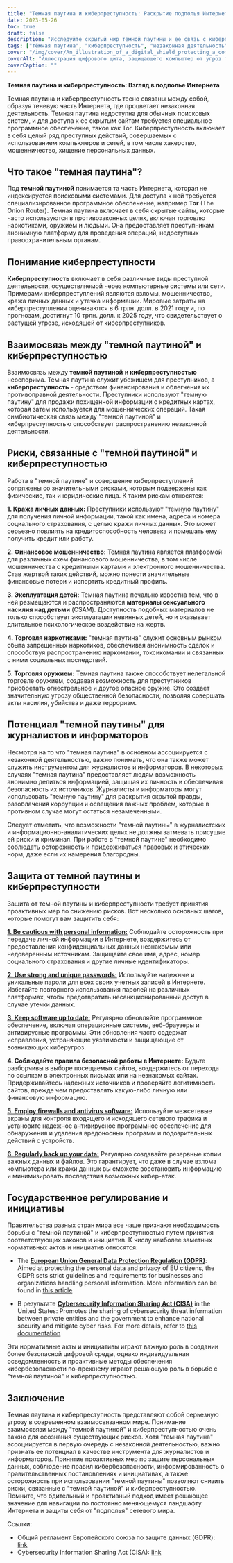 ```yaml
---
title: "Темная паутина и киберпреступность: Раскрытие подполья Интернета"
date: 2023-05-26
toc: true
draft: false
description: "Исследуйте скрытый мир темной паутины и ее связь с киберпреступностью, а также раскройте ее двойственную природу и потенциал для журналистики и информационного освещения."
tags: ["тёмная паутина", "киберпреступность", "незаконная деятельность", "Тор", "взлом", "мошенничество", "хищение персональных данных", "журналистика", "информационное сообщение", "безопасность в Интернете", "личная информация", "утечки данных", "конфиденциальность в Интернете", "постановления правительства", "кибербезопасность", "предупреждение преступности", "анонимный просмотр", "анонимность в Интернете", "сетевые угрозы", "цифровая безопасность"]
cover: "/img/cover/An_illustration_of_a_digital_shield_protecting_a_computer.png"
coverAlt: "Иллюстрация цифрового щита, защищающего компьютер от угроз темной паутины и киберпреступности."
coverCaption: ""
---
```


**Темная паутина и киберпреступность: Взгляд в подполье Интернета**

Темная паутина и киберпреступность тесно связаны между собой, образуя теневую часть Интернета, где процветает незаконная деятельность. Темная паутина недоступна для обычных поисковых систем, и для доступа к ее скрытым сайтам требуется специальное программное обеспечение, такое как Tor. Киберпреступность включает в себя целый ряд преступных действий, совершаемых с использованием компьютеров и сетей, в том числе хакерство, мошенничество, хищение персональных данных.

## Что такое "темная паутина"?

Под **темной паутиной** понимается та часть Интернета, которая не индексируется поисковыми системами. Для доступа к ней требуется специализированное программное обеспечение, например **Tor** (The Onion Router). Темная паутина включает в себя скрытые сайты, которые часто используются в противозаконных целях, включая торговлю наркотиками, оружием и людьми. Она предоставляет преступникам анонимную платформу для проведения операций, недоступных правоохранительным органам.

## Понимание киберпреступности

**Киберпреступность** включает в себя различные виды преступной деятельности, осуществляемой через компьютерные системы или сети. Примерами киберпреступлений являются взломы, мошенничество, кража личных данных и утечка информации. Мировые затраты на киберпреступления оцениваются в 6 трлн. долл. в 2021 году и, по прогнозам, достигнут 10 трлн. долл. к 2025 году, что свидетельствует о растущей угрозе, исходящей от киберпреступников.

## Взаимосвязь между "темной паутиной" и киберпреступностью

Взаимосвязь между **темной паутиной** и **киберпреступностью** неоспорима. Темная паутина служит убежищем для преступников, а **киберпреступность** - средством финансирования и облегчения их противоправной деятельности. Преступники используют "темную паутину" для продажи похищенной информации о кредитных картах, которая затем используется для мошеннических операций. Такая симбиотическая связь между "темной паутиной" и киберпреступностью способствует распространению незаконной деятельности.

## Риски, связанные с "темной паутиной" и киберпреступностью

Работа в "темной паутине" и совершение киберпреступлений сопряжены со значительными рисками, которым подвержены как физические, так и юридические лица. К таким рискам относятся:

**1. Кража личных данных:** Преступники используют "темную паутину" для получения личной информации, такой как имена, адреса и номера социального страхования, с целью кражи личных данных. Это может серьезно повлиять на кредитоспособность человека и помешать ему получить кредит или работу.

**2. Финансовое мошенничество:** Темная паутина является платформой для различных схем финансового мошенничества, в том числе мошенничества с кредитными картами и электронного мошенничества. Став жертвой таких действий, можно понести значительные финансовые потери и испортить кредитный профиль.

**3. Эксплуатация детей:** Темная паутина печально известна тем, что в ней размещаются и распространяются **материалы сексуального насилия над детьми** (CSAM). Доступность подобных материалов не только способствует эксплуатации невинных детей, но и оказывает длительное психологическое воздействие на жертв.

**4. Торговля наркотиками:** "темная паутина" служит основным рынком сбыта запрещенных наркотиков, обеспечивая анонимность сделок и способствуя распространению наркомании, токсикомании и связанных с ними социальных последствий.

**5. Торговля оружием:** Темная паутина также способствует нелегальной торговле оружием, создавая возможность для преступников приобретать огнестрельное и другое опасное оружие. Это создает значительную угрозу общественной безопасности, позволяя совершать акты насилия, убийства и даже терроризм.

## Потенциал "темной паутины" для журналистов и информаторов

Несмотря на то что "темная паутина" в основном ассоциируется с незаконной деятельностью, важно понимать, что она также может служить инструментом для журналистов и информаторов. В некоторых случаях "темная паутина" предоставляет людям возможность анонимно делиться информацией, защищая их личность и обеспечивая безопасность их источников. Журналисты и информаторы могут использовать "темную паутину" для раскрытия скрытой правды, разоблачения коррупции и освещения важных проблем, которые в противном случае могут остаться незамеченными.

Следует отметить, что возможности "темной паутины" в журналистских и информационно-аналитических целях не должны затмевать присущие ей риски и криминал. При работе в "темной паутине" необходимо соблюдать осторожность и придерживаться правовых и этических норм, даже если их намерения благородны.

## Защита от темной паутины и киберпреступности

Защита от темной паутины и киберпреступности требует принятия проактивных мер по снижению рисков. Вот несколько основных шагов, которые помогут вам защитить себя:

[**1. Be cautious with personal information:**](https://simeononsecurity.ch/articles/removing-your-exposed-private-information-from-data-brokers/) Соблюдайте осторожность при передаче личной информации в Интернете, воздержитесь от предоставления конфиденциальных данных незнакомым или недоверенным источникам. Защищайте свое имя, адрес, номер социального страхования и другие личные идентификаторы.

[**2. Use strong and unique passwords:**](https://simeononsecurity.ch/articles/how-to-create-strong-passwords/) Используйте надежные и уникальные пароли для всех своих учетных записей в Интернете. Избегайте повторного использования паролей на различных платформах, чтобы предотвратить несанкционированный доступ в случае утечки данных.

[**3. Keep software up to date:**](https://simeononsecurity.ch/articles/best-practices-for-installing-security-patches-on-windows/) Регулярно обновляйте программное обеспечение, включая операционные системы, веб-браузеры и антивирусные программы. Эти обновления часто содержат исправления, устраняющие уязвимости и защищающие от возникающих киберугроз.

**4. Соблюдайте правила безопасной работы в Интернете:** Будьте разборчивы в выборе посещаемых сайтов, воздержитесь от перехода по ссылкам в электронных письмах или на незнакомых сайтах. Придерживайтесь надежных источников и проверяйте легитимность сайтов, прежде чем предоставлять какую-либо личную или финансовую информацию.

[**5. Employ firewalls and antivirus software:**](https://simeononsecurity.ch/recommendations/anti-virus/) Используйте межсетевые экраны для контроля входящего и исходящего сетевого трафика и установите надежное антивирусное программное обеспечение для обнаружения и удаления вредоносных программ и подозрительных действий с устройств.

[**6. Regularly back up your data:**](https://simeononsecurity.ch/articles/what-is-the-3-2-1-backup-rule-and-why-you-should-use-it/) Регулярно создавайте резервные копии важных данных и файлов. Это гарантирует, что даже в случае взлома компьютера или кражи данных вы сможете восстановить информацию и минимизировать последствия возможных кибер-атак.

## Государственное регулирование и инициативы

Правительства разных стран мира все чаще признают необходимость борьбы с "темной паутиной" и киберпреступностью путем принятия соответствующих законов и инициатив. К числу наиболее заметных нормативных актов и инициатив относятся:

- The [**European Union General Data Protection Regulation (GDPR)**](https://gdpr.eu/): Aimed at protecting the personal data and privacy of EU citizens, the GDPR sets strict guidelines and requirements for businesses and organizations handling personal information. More information can be found in [this article](https://gdpr.eu/)

- В результате [**Cybersecurity Information Sharing Act (CISA)**](https://www.congress.gov/bill/114th-congress/senate-bill/754) in the United States: Promotes the sharing of cybersecurity threat information between private entities and the government to enhance national security and mitigate cyber risks. For more details, refer to [this documentation](https://www.congress.gov/bill/114th-congress/senate-bill/754)

Эти нормативные акты и инициативы играют важную роль в создании более безопасной цифровой среды, однако индивидуальная осведомленность и проактивные методы обеспечения кибербезопасности по-прежнему играют решающую роль в борьбе с "темной паутиной" и киберпреступностью.

## Заключение

Темная паутина и киберпреступность представляют собой серьезную угрозу в современном взаимосвязанном мире. Понимание взаимосвязи между "темной паутиной" и киберпреступностью очень важно для осознания существующих рисков. Хотя "темная паутина" ассоциируется в первую очередь с незаконной деятельностью, важно признать ее потенциал в качестве инструмента для журналистов и информаторов. Принятие проактивных мер по защите персональных данных, соблюдение правил кибербезопасности, информированность о правительственных постановлениях и инициативах, а также осторожность при использовании "темной паутины" позволяют снизить риски, связанные с "темной паутиной" и киберпреступностью. Помните, что бдительный и проактивный подход имеет решающее значение для навигации по постоянно меняющемуся ландшафту Интернета и защиты себя от "подполья" сетевого мира.

Ссылки:

- Общий регламент Европейского союза по защите данных (GDPR): [link](https://gdpr.eu/)
- Cybersecurity Information Sharing Act (CISA): [link](https://www.congress.gov/bill/114th-congress/senate-bill/754)
